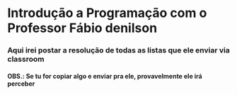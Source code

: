# Introdução a Programação com o Professor Fábio denilson
<h3>Aqui irei postar a resolução de todas as listas que ele enviar via classroom</h3>
<h4>OBS.: Se tu for copiar algo e enviar pra ele, provavelmente ele irá perceber </h4>